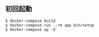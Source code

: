 ## 初回起動

```
$ docker-compose build
$ docker-compose run --rm app bin/setup
$ docker-compose up -d
```
